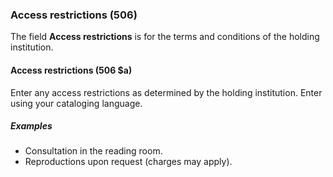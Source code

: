 ### Access restrictions (506)

The field **Access restrictions** is for the terms and conditions of the holding institution.

#### Access restrictions (506 $a)

Enter any access restrictions as determined by the holding institution. Enter using your cataloging language.

##### Examples

- Consultation in the reading room.
- Reproductions upon request (charges may apply).
